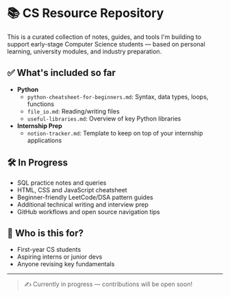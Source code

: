 # 📚 CS Resource Repository

This is a curated collection of notes, guides, and tools I'm building to support early-stage Computer Science students — based on personal learning, university modules, and industry preparation.

## ✅ What's included so far

- **Python**
  - `python-cheatsheet-for-beginners.md`: Syntax, data types, loops, functions
  - `file_io.md`: Reading/writing files
  - `useful-libraries.md`: Overview of key Python libraries
- **Internship Prep**
  - `notion-tracker.md`: Template to keep on top of your internship applications

## 🛠️ In Progress

- SQL practice notes and queries
- HTML, CSS and JavaScript cheatsheet
- Beginner-friendly LeetCode/DSA pattern guides
- Additional technical writing and interview prep
- GitHub workflows and open source navigation tips

## 🎯 Who is this for?

- First-year CS students
- Aspiring interns or junior devs
- Anyone revising key fundamentals

---

> ✍️ Currently in progress — contributions will be open soon!
